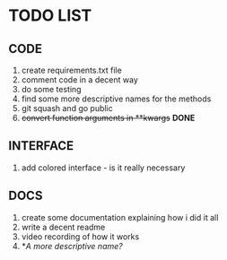 # TODO LIST

## CODE
1. create requirements.txt file
2. comment code in a decent way
3. do some testing
4. find some more descriptive names for the methods
5. git squash and go public
6. ~~convert function arguments in \*\*kwargs~~ **DONE**

## INTERFACE
1. add colored interface - is it really necessary

## DOCS
1. create some documentation explaining how i did it all
2. write a decent readme
3. video recording of how it works
4. **A more descriptive name?*
